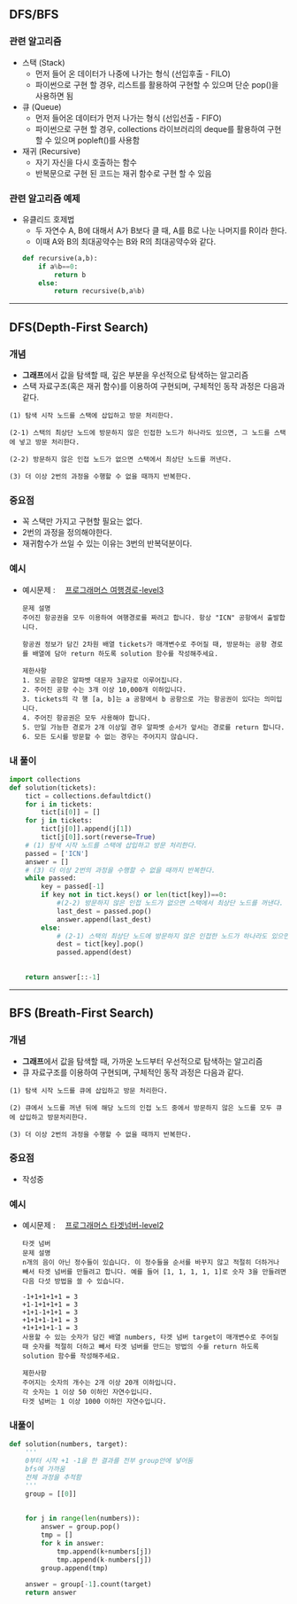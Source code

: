 ## DFS/BFS
### 관련 알고리즘
- 스택 (Stack)
    - 먼저 들어 온 데이터가 나중에 나가는 형식 (선입후출 - FILO)
    - 파이썬으로 구현 할 경우, 리스트를 활용하여 구현할 수 있으며 단순 pop()을 사용하면 됨
- 큐 (Queue)
    - 먼저 들어온 데이터가 먼저 나가는 형식 (선입선출 - FIFO)
    - 파이썬으로 구현 할 경우, collections 라이브러리의 deque를 활용하여 구현할 수 있으며 popleft()를 사용함
- 재귀 (Recursive)
    - 자기 자신을 다시 호출하는 함수
    - 반복문으로 구현 된 코드는 재귀 함수로 구현 할 수 있음

### 관련 알고리즘 예제
- 유클리드 호제법
    - 두 자연수 A, B에 대해서 A가 B보다 클 때, A를 B로 나눈 나머지를 R이라 한다.
    - 이때 A와 B의 최대공약수는 B와 R의 최대공약수와 같다.
    ```python
    def recursive(a,b):
        if a%b==0:
            return b
        else:
            return recursive(b,a%b)
    ```
---
## DFS(Depth-First Search)
### 개념  
- **그래프**에서 값을 탐색할 때, 깊은 부분을 우선적으로 탐색하는 알고리즘
- 스택 자료구조(혹은 재귀 함수)를 이용하여 구현되며, 구체적인 동작 과정은 다음과 같다.  

``` 
(1) 탐색 시작 노드를 스택에 삽입하고 방문 처리한다. 

(2-1) 스택의 최상단 노드에 방문하지 않은 인접한 노드가 하나라도 있으면, 그 노드를 스택에 넣고 방문 처리한다.

(2-2) 방문하지 않은 인접 노드가 없으면 스택에서 최상단 노드를 꺼낸다.

(3) 더 이상 2번의 과정을 수행할 수 없을 때까지 반복한다.
```

### 중요점  
- 꼭 스택만 가지고 구현할 필요는 없다.
- 2번의 과정을 정의해야한다.
- 재귀함수가 쓰일 수 있는 이유는 3번의 반복덕분이다.

### 예시
- 예시문제 : <img src ="https://school.programmers.co.kr/assets/bi-symbol-light-49a242793b7a8b540cfc3489b918e3bb2a6724f1641572c14c575265d7aeea38.png" width="10" /> [프로그래머스 여행경로-level3](https://school.programmers.co.kr/learn/courses/30/lessons/43164)
    ```
    문제 설명
    주어진 항공권을 모두 이용하여 여행경로를 짜려고 합니다. 항상 "ICN" 공항에서 출발합니다.

    항공권 정보가 담긴 2차원 배열 tickets가 매개변수로 주어질 때, 방문하는 공항 경로를 배열에 담아 return 하도록 solution 함수를 작성해주세요.

    제한사항
    1. 모든 공항은 알파벳 대문자 3글자로 이루어집니다.  
    2. 주어진 공항 수는 3개 이상 10,000개 이하입니다.  
    3. tickets의 각 행 [a, b]는 a 공항에서 b 공항으로 가는 항공권이 있다는 의미입니다.  
    4. 주어진 항공권은 모두 사용해야 합니다.  
    5. 만일 가능한 경로가 2개 이상일 경우 알파벳 순서가 앞서는 경로를 return 합니다.  
    6. 모든 도시를 방문할 수 없는 경우는 주어지지 않습니다.
    ```

### 내 풀이

```python
import collections
def solution(tickets):
    tict = collections.defaultdict()
    for i in tickets:
        tict[i[0]] = []
    for j in tickets:
        tict[j[0]].append(j[1])
        tict[j[0]].sort(reverse=True)
    # (1) 탐색 시작 노드를 스택에 삽입하고 방문 처리한다. 
    passed = ['ICN']
    answer = []
    # (3) 더 이상 2번의 과정을 수행할 수 없을 때까지 반복한다.
    while passed:
        key = passed[-1]
        if key not in tict.keys() or len(tict[key])==0:
            #(2-2) 방문하지 않은 인접 노드가 없으면 스택에서 최상단 노드를 꺼낸다.
            last_dest = passed.pop()
            answer.append(last_dest)
        else:
            # (2-1) 스택의 최상단 노드에 방문하지 않은 인접한 노드가 하나라도 있으면, 그 노드를 스택에 넣고 방문 처리한다.
            dest = tict[key].pop()
            passed.append(dest)
            
                
    return answer[::-1]
```
---
## BFS (Breath-First Search)
### 개념
- **그래프**에서 값을 탐색할 때, 가까운 노드부터 우선적으로 탐색하는 알고리즘
- 큐 자료구조를 이용하여 구현되며, 구체적인 동작 과정은 다음과 같다.  

``` 
(1) 탐색 시작 노드를 큐에 삽입하고 방문 처리한다. 

(2) 큐에서 노드를 꺼낸 뒤에 해당 노드의 인접 노드 중에서 방문하지 않은 노드를 모두 큐에 삽입하고 방문처리한다.

(3) 더 이상 2번의 과정을 수행할 수 없을 때까지 반복한다.
```

### 중요점
- 작성중

### 예시
- 예시문제 : <img src ="https://school.programmers.co.kr/assets/bi-symbol-light-49a242793b7a8b540cfc3489b918e3bb2a6724f1641572c14c575265d7aeea38.png" width="10" /> [프로그래머스 타겟넘버-level2](https://school.programmers.co.kr/learn/courses/30/lessons/43165)
    ``` 
    타겟 넘버
    문제 설명
    n개의 음이 아닌 정수들이 있습니다. 이 정수들을 순서를 바꾸지 않고 적절히 더하거나 빼서 타겟 넘버를 만들려고 합니다. 예를 들어 [1, 1, 1, 1, 1]로 숫자 3을 만들려면 다음 다섯 방법을 쓸 수 있습니다.

    -1+1+1+1+1 = 3
    +1-1+1+1+1 = 3
    +1+1-1+1+1 = 3
    +1+1+1-1+1 = 3
    +1+1+1+1-1 = 3
    사용할 수 있는 숫자가 담긴 배열 numbers, 타겟 넘버 target이 매개변수로 주어질 때 숫자를 적절히 더하고 빼서 타겟 넘버를 만드는 방법의 수를 return 하도록 solution 함수를 작성해주세요.

    제한사항
    주어지는 숫자의 개수는 2개 이상 20개 이하입니다.
    각 숫자는 1 이상 50 이하인 자연수입니다.
    타겟 넘버는 1 이상 1000 이하인 자연수입니다.
    ``` 
### 내풀이
```python
def solution(numbers, target):
    '''
    0부터 시작 +1 -1을 한 결과를 전부 group안에 넣어둠
    bfs에 가까움
    전체 과정을 추적함
    '''
    group = [[0]]
    
    
    for j in range(len(numbers)):
        answer = group.pop()
        tmp = []
        for k in answer:
            tmp.append(k+numbers[j])
            tmp.append(k-numbers[j])
        group.append(tmp)
    
    answer = group[-1].count(target)
    return answer
```